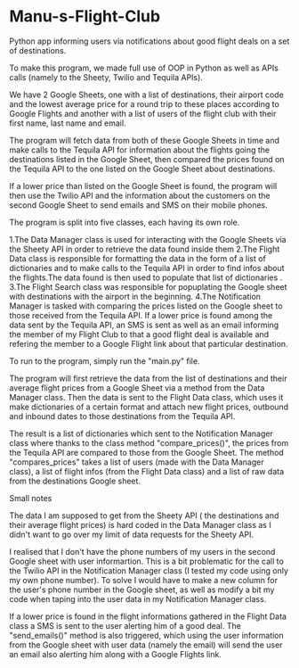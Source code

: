 # Manu-s-Flight-Club
Python app informing users via notifications about good flight deals on a set of destinations.

To make this program, we made full use of OOP in Python as well as APIs calls (namely to the Sheety, Twilio and Tequila APIs).

We have 2 Google Sheets, one with a list of destinations, their airport code and the lowest average price for a round trip to these places
according to Google Flights and another with a list of users of the flight club with their first name, last name and email.

The program will fetch data from both of these Google Sheets in time and make calls to the Tequila API for information about the flights going 
the destinations listed in the Google Sheet, then compared the prices found on the Tequila API to the one listed on the Google Sheet about destinations.

If a lower price than listed on the Google Sheet is found, the program will then use the Twilio API and the information about the customers on the second
Google Sheet to send emails and SMS on their mobile phones.

The program is split into five classes, each having its own role.

1.The Data Manager class is used for interacting with the Google Sheets via the Sheety API in order to retrieve the data found inside them
2.The Flight Data class is responsible for formatting the data in the form of a list of dictionaries and to make calls to the Tequila API in order to find infos about the flights.The data found is then used to populate that list of dictionaries  .
3.The Flight Search class was responsible for popuplating the Google sheet with destinations with the airport in the beginning.
4.The Notification Manager is tasked with comparing the prices listed on the Google sheet to those received from the Tequila API. If a lower price is found among the data sent by
the Tequila API, an SMS is sent as well as an email informing the member of my Flight Club to that a good flight deal is available and refering the member to a Google Flight link
about that particular destination.

To run to the program, simply run the "main.py" file.

The program will first retrieve the data from the list of destinations and their average flight prices from a Google Sheet via a method from the Data Manager class.
Then the data is sent to the Flight Data class, which uses it make dictionaries of a certain format and attach new flight prices, outbound and inbound dates to those destinations from the Tequila API.

The result is a list of dictionaries which sent to the Notification Manager class where thanks to the class method "compare_prices()", the prices from the Tequila API are 
compared to those from the Google Sheet. The method "compares_prices" takes a list of users (made with the Data Manager class), a list of flight infos (from the Flight Data  class) and a list of raw data from the destinations Google sheet.

Small notes

The data I am supposed to get from the Sheety API ( the destinations and their average flight prices) is hard coded in the Data Manager class as I didn't want to go over 
my limit of data requests for the Sheety API.

I realised that I don't have the phone numbers of my users in the second Google sheet with user informartion. This is a bit problematic for the call to the Twilio API
in the Notification Manager class (I tested my code using only my own phone number). To solve I would have to make a new column for the user's phone number in the Google sheet,
as well as modify a bit my code when taping into the user data in my Notification Manager class.

If a lower price is found in the flight informations gathered in the Flight Data class a SMS is sent to the user alerting him of a good deal. The "send_emails()" method is also
triggered, which using the user information from the Google sheet with user data (namely the email) will send the user an email also alerting him along with a Google Flights link.




